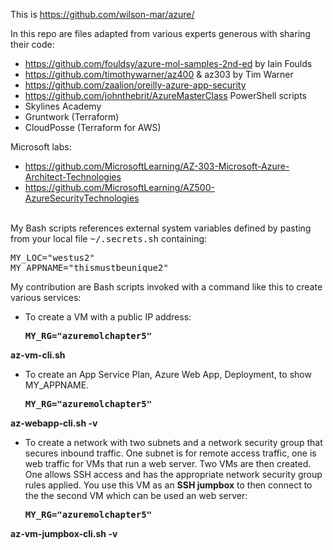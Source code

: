This is <a target="_blank" href="https://github.com/wilson-mar/azure/">https://github.com/wilson-mar/azure/</a>

In this repo are files adapted from various experts generous with sharing their code:
   * https://github.com/fouldsy/azure-mol-samples-2nd-ed by Iain Foulds 
   * https://github.com/timothywarner/az400 & az303 by Tim Warner
   * https://github.com/zaalion/oreilly-azure-app-security
   * https://github.com/johnthebrit/AzureMasterClass PowerShell scripts
   * Skylines Academy
   * Gruntwork (Terraform)
   * CloudPosse (Terraform for AWS)
   
   Microsoft labs:
   * https://github.com/MicrosoftLearning/AZ-303-Microsoft-Azure-Architect-Technologies
   * https://github.com/MicrosoftLearning/AZ500-AzureSecurityTechnologies
   <br /><br />

My Bash scripts references external system variables defined by pasting from your local file <tt>~/.secrets.sh</tt> containing:

   <pre>MY_LOC="westus2"
MY_APPNAME="thismustbeunique2"</pre>

My contribution are Bash scripts invoked with a command like this to create various services:

* To create a VM with a public IP address:

   <pre><strong>MY_RG="azuremolchapter5"
az-vm-cli.sh</strong></pre>

* To create an App Service Plan, Azure Web App, Deployment, to show MY_APPNAME.

   <pre><strong>MY_RG="azuremolchapter5"
az-webapp-cli.sh -v 
   </strong></pre>

* To create a network with two subnets and a network security group that secures inbound traffic. One subnet is for remote access traffic, one is web traffic for VMs that run a web server. Two VMs are then created. One allows SSH access and has the appropriate network security group rules applied. You use this VM as an <strong>SSH jumpbox</strong> to then connect to the the second VM which can be used an web server:

   <pre><strong>MY_RG="azuremolchapter5"
az-vm-jumpbox-cli.sh -v
   </strong></pre> 


